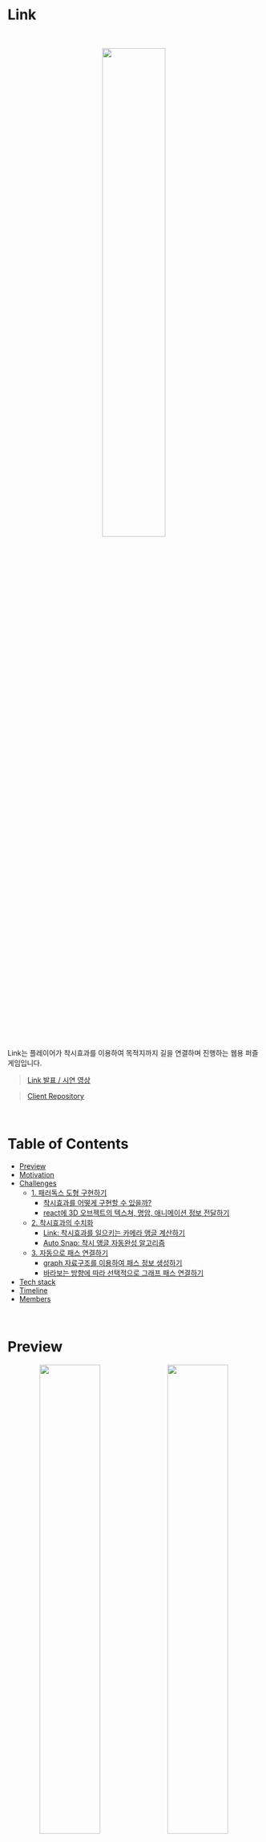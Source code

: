 # **Link**

<br>

<p align="center">
  <img width=50% src="https://i.imgur.com/29CfSrR.png" />
</p>

<br>

Link는 플레이어가 착시효과를 이용하여 목적지까지 길을 연결하며 진행하는 웹용 퍼즐 게임입니다.

> [Link 발표 / 시연 영상](https://youtu.be/8BbCyy9eL1w?t=1936)

> [Client Repository](https://github.com/145pip/link)

<br>

# Table of Contents

- [Preview](#preview)
- [Motivation](#motivation)
- [Challenges](#challenges)
  - [1. 패러독스 도형 구현하기](#)
    - [착시효과를 어떻게 구현할 수 있을까?](#link-착시효과-자동감지-알고리즘)
    - [react에 3D 오브젝트의 텍스쳐, 명암, 애니메이션 정보 전달하기](#link-착시효과-자동감지-알고리즘)
  - [2. 착시효과의 수치화](#1-착시효과를-어떻게-수치화-할-수-있을까)
    - [Link: 착시효과를 일으키는 카메라 앵글 계산하기](#link-착시효과-자동감지-알고리즘)
    - [Auto Snap: 착시 앵글 자동완성 알고리즘](#auto-snap-착시효과-자동완성-알고리즘)
  - [3. 자동으로 패스 연결하기](#)
    - [graph 자료구조를 이용하여 패스 정보 생성하기](#)
    - [바라보는 방향에 따라 선택적으로 그래프 패스 연결하기](#)
- [Tech stack](#tech-stack)
- [Timeline](#timeline)
- [Members](#members)

<br>

# Preview

<p align="center">
  <img src="https://github.com/145pip/link/assets/105766632/a77c489a-cbf9-4ab2-b621-e070aef83b32" align="center" width="49%">&nbsp;
  <img src="https://github.com/145pip/link/assets/105766632/8b47e856-4154-42ae-84c5-a97bc8e0b1cb" align="center" width="49%">;
</p>

<br>

# Motivation

<p align="center">
  <img src="https://i.imgur.com/e7qXU5E.jpg" />
</p>

영화 인셉션의 펜로즈 계단에서 영감을 받아, 3차원 착시효과인 패러독스를 이용한다면 현실에서 불가능한 것들을 웹 공간에서는 가능하게 할 수 있지 않을까 생각하게 되었습니다.

불가능한 패러독스를 이용하여 재미있는 구조물을 만들어보자는 고민 끝에 착시효과를 이용해 길을 찾아가는 게임, Link를 기획하게 되었습니다.

<br>

# Challenges

## 1. 3D 패러독스 오브젝트의 구현

### 착시효과를 어떻게 구현할 수 있을까?

특정 시야각에서 착시효과를 일으키는 3차원 물체, 즉 3D 패러독스 오브젝트를 웹에서 구현하고 사용자와 인터랙션 할 수 있는 환경을 만들기 위해서는, 전통적인 방법으로 3D 오브젝트를 웹페이지에 로드하는 것 이상의 방법이 필요했습니다.

가장 널리 알려진 3D 패러독스 오브젝트 중 하나인 `Penrose Triangle`의 경우, 3개의 직육면체가 직각으로 이어진 형태를 띄는데, 특정 각도로 바라볼 때 면이 무한히 이어지는 삼각형처럼 보이는 특징이 있습니다.

이를 `three.js` 라이브러리를 이용하며 웹페이지에 렌더링 하는 경우, 착시가 일어나야 하는 각도로 뷰포트를 설정하더라도 단절된 면이 이어지지 않아 착시가 일어나지 않는다는 점이 본 프로젝트의 첫번째 challenge 였습니다.

<p align="center">
    <img src="https://github.com/145pip/link/assets/105766632/7b3ecb12-64cf-458d-ae0d-719b0af6763c">
</p>

<br>

이를 해결하기 위해 `three.js` 내에서 3D 패러독스 오브젝트를 투명하게 만들거나, 특수한 재질과 명암을 부여하는 방법등을 시도해 보았습니다. 하지만 스테이지이가 더 복잡한 구조로 설뎨될 수록 여러개의 착시효과가 동시에 요구되는 상황이 발생하며 해당 방법 만으로는 한계가 명확하다는 것을 알 수 있었습니다.

<p align="center">
    <img src="https://github.com/145pip/link/assets/105766632/7b3ecb12-64cf-458d-ae0d-719b0af6763c" width="48%">&nbsp;
    <img src="https://github.com/145pip/link/assets/105766632/da3b7fc3-38b2-455e-ac3d-e06acd70ffae" width="48%">
</p>

<br>

이러한 한계를 극복하기 위해 3D 패러독스 오브젝트를 `하나의 덩어리 모델`로 구성하는 것이 아닌, `착시가 가능한 cube를 쌓고 연결하여 생성한 구조물`로 재구성 하였습니다. 또한 각 `Cube`가 어느 각도에서도 착시효과를 일으킬 수 있도록, 3D 소프트웨어 `blender`를 사용하여 각 모서리에 `bevel`(edge를 갈아 둥글게 만드는 것)을 적용하고 재질, 질감, 명암에 특수한 값을 부여하여 특수한 `Cube`블럭을 생성함으로서 해당 문제를 해결할 수 있었습니다.

이렇게 생성된 `Cube`를 `React`에서 불러오고 `Canvas`에 렌더링하기 위한 방법으로 `@react-three/drei` 라이브러리에서 제공하는 `useGLTF` 훅을 사용하였습니다.

기본적으로 `useGLTF` 훅은 `gltf`와 `glb` 확장자를 지원하는데, 각 확장자 타입별 특성은 아래와 같습니다:

<br>

| -    | gltf                                                                         | glb                                                                                           |
| ---- | ---------------------------------------------------------------------------- | --------------------------------------------------------------------------------------------- |
| 명칭 | Graphics Library Transmission Format                                         | Graphics Library Transmission Format Binary                                                   |
| 특징 | 3D 모델의 구조, 위치, 재질, 텍스처 등에 대한 정보가 포함된 메타데이터를 저장 | 모든 데이터를 하나의 파일에 포함함으로서 파일 크기를 최소화하고, 로딩 시간을 줄이기 위해 설계 |
| 기반 | JSON 형식                                                                    | 바이너리 형식                                                                                 |
| 장점 | 편집이 용이 <br> 부분적 로드 가능                                            | 파일관리가 단순 <br> 모든 데이터가 하나의 파일에 있어 로딩 시간이 빠름                        |
| 단점 | 여러 파일의 관리가 필요 <br> 전체 모델 로드에 많은 시간이 소요될 수 있음     | 편집이 어려움                                                                                 |

<br>

본 프로젝트에서 사용된 3D 모델은 모두 단일 파일로 구성 되었으며, 외부 3D 소프트웨어를 사용하여 편집되었기 때문에 `react` 내에서 3D 모델을 편집할 필요가 없었습니다. 더 나아가 유저와의 실시간 상호작용이 중요하였기 때문에 로딩속도에 민감하다는 특성이 있었습니다.

이에 `glb` 파일형식이 더 적합하다고 판단하여 최종적으로 모든 3D 오브젝트 파일에 적용하게 되었으며, 이를 통해 3D 오브젝트의 모델링, 재질, 라이팅 및 애니메이션 정보를 `react`로 전달할 수 있었습니다.

<br>

## 2. 착시효과의 수치화

### Link: 착시효과를 일으키는 카메라 앵글 계산하기

Link는 플레이어들로 하여금 착시효과를 이용하여 패스를 이어 붙이며 게임을 진행할 수 있도록 기획 되었습니다. 그리고 이를 실현시키기 위해서는 먼저 착시효과를 수치화할 수 있어야 했습니다.

착시는 `실제로는 분리되어 있는 특정 면들이 나란히 이어지는 것처럼 보이는 현상`을 의미하는데, 이 현상이 일어날 때 각 면의 특정 모서리 (이하 `edge`)들은 3차원 공간에서 완전히 포개지는 것처럼 보이게 된다는 것을 발견하였습니다. 그리고 이러한 이벤트를 패스가 연결되었다는 의미에서 `link` 이벤트라 통칭하였습니다.

<p align="center">
    <img src="https://github.com/145pip/link/assets/105766632/e345a870-b076-42e3-8e1d-c71b5501ab37" >
</p>

<br>

`link`가 활성화 될 때마다, 뷰포트의 카메라와 `edge`들을 연결한 벡터는 같은 방향을 바라보았는데, 이를 이용하면 착시효과를 수치화 할 수 있을것이라고 생각하였습니다.

<p align="center">
    <img src="https://github.com/145pip/link/assets/105766632/e596af34-8f10-43e5-a358-623f64b09f28" >
</p>

<br>

먼저 `react-three/fiber` 라이브러리의 `useThree` 훅을 사용하여 `camera 객체`를 생성하였으며, 해당 객체의 특성 중 `rotation`이 카메라가 바라보는 방향과 관련이 있다는 것을 알게 되었습니다.

`rotation` 특성에는 `Euler angle` (ψ, θ, φ) 값이 저장되어 있었는데, 이는 카메라가 바라보는 방향과 align된 벡터가 각각 x, y, z축에 대해 가지는 회전값을 radian 형식으로 3차원 배열에 정리한 값을 의미하였습니다.

그리고 `edge`를 연결하여 얻은 벡터를 `camera 객체`처럼 `Euler angle`로 표현할 수 있다면, `edge`의 좌표 정보만으로도 착시효과를 일으키는 시야각을 계산해낼 수 있다는 결론을 도출하였습니다.

`Euler angle`을 구하는 공식은 Gregory G. Slabaugh 교수의 [Computing Euler angles from a rotation matrix](http://eecs.qmul.ac.uk/~gslabaugh/publications/euler.pdf) 등 3D rotational matrix와 관련된 학술자료를 통해 알아낼 수 있었습니다.

해당자료에 따른 `Euler angle` 계산식은 아래와 같이 정리됩니다:

- [x축 회전, ψ 계산식]
  - ψ = atan2(R32, R33)
- [y축 회전, θ 계산식]
  - θ = arcsin(-r31)
  - cosθ = sqrt(1 - sin²θ) = sqrt(1 - r31²)
  - θ = atan2(sqrt(r32² + r33²), -r31)
- [z축 회전, φ 계산식]
  - 0 (게임화면에서 z축 회전을 고려하지 않음)

<br>

여기서 atan2는 atan과 같지만, 네 사분면에서 점의 위치에 따른 각도를 보다 정확하게 계산할 수 있는 함수를 의미합니다.

이렇게 정리되어진 공식에 본 프로젝트에서 사용되어진 좌표시스템의 특수성을 고려하여 공식에 `calibration`을 추가로 적용하였스며, [`edge`의 좌표정보로 `link` 각도를 계산하는 로직](https://github.com/145pip/link/blob/develop/src/utils/LinkAngleCalculator.js#L22)을 최종적으로 완성할 수 있었습니다.

<br>

### Auto Snap: 착시 앵글 자동완성 알고리즘

플레이어가 게임을 진행하기 위해선, 게임 화면을 마우스로 돌려 `link` 각도를 찾아내고 이에 따라 길이 연결되면 플레이어 오브젝트를 이동시켜야 했습니다. 이때 `link` 앵글을 `정확히` 찾아내어 일치시키는 것은 매우 어려워 사용자 경험을 크게 해칠 수 있다고 판단되었습니다.

이에 따라 `link` 앵글에 유효 범위를 설정하여, 특정 `tolerance` 범위 내에 카메라 앵글이 접근하는 경우, 카메라 앵글을 `link` 앵글로 [자동 완성하는 기능](https://github.com/145pip/link/blob/develop/src/utils/AutoSnap.js)을 구현하였습니다.

<p align="center">
    <img src="https://github.com/145pip/link/assets/105766632/e596af34-8f10-43e5-a358-623f64b09f28" >
</p>

<br>

## 3. 자동으로 패스 연결하기

### 자료구조의 선택

유저가 키보드를 통해 조작하는 플레이어 오브젝트는, `path`라 불리는 맵 구성 블록의 연결된 윗면을 밟으며 이동하게 됩니다. 이 path들은 `link` 여부에 따라 서로 연결되고 분리되어져야 하기 때문에, 이 `path`를 적합한 자료구조에 저장하는 것이 매우 중요했습니다.

`path`가 병합되며 순환하는 구조가 발생하는 경우를 대비하여, 가장 처음에는 양방향 연결리스트를 고려하였습니다.

하지만 인접 블럭이 3개 이상일 때의 상황을 고려하여, 최종적으로 `Graph`로 결정하게 되었습니다.

좌표끼리 연결, 해제, 검색 등을 빠르게 하기 위해서 Graph nodes는 `map`으로 구현하였습니다. 그리고 `key`값에는 position 배열을 `JSON.stringify`한 값을, `value`에는 `edge` 정보를 담았습니다.

또한 `addNode`, `addEdge`, `removeEdge`, `removeNode`와 같은 메소드를 구현하여 `node`와 `edge`등을 추가하고 삭제하였습니다.

<br>

### 패스 생성하고 연결하기

path를 생성하기 위해 가장 처음 접근햇던 방식은 플레이어 오브젝트가 현재 밟고 있는 블록과 높이(z값)가 같은 블록들은 모두 패스로 인식되게 하는 방법이었습니다.

하지만 동등한 z값을 가지면서도 인접하지 않은 패스들 또한 함께 연결된다는 문제가 발생하였으며, 이를 해결하기 위해 BFS 탐색방식을 적용하여 플레이어 오브젝트의 현 위치를 중심으로 탐색해 나감으로서 인접한 패스만을 감지할 수 있도록 하였습니다.

또한 사용자가 link를 트리거할 때 path를 연결하기 위해 아래의 함수 흐름이 이어지도록 구현하였습니다:

`getPathPositions`

- 플레이어 현재 좌표와, 전체 스테이지 좌표를 인자로 받는 함수입니다.
- 플레이어 좌표와 높이(y)가 동일하면서 이동 가능한(위로 쌓인 블럭이 없는) 좌표만 반환하도록 구현했습니다.

`isNextPosition`

- 두 개의 좌표를 인자로 받아 이어진 좌표인지 확인하는 함수입니다.
- x, z값 중 하나만 1 차이인지 확인하여 `Boolean`으로 반환합니다.

`createPath`

- 플레이어 좌표, 전체 좌표를 받아서 위의 `Graph`, `getPathPositions`, `isNextPosition` 함수들을 이용해 최종 패스를 만드는 함수입니다.
- `getPathPositions`를 이용해 받은 좌표로 `Graph`를 생성하고,
  반복문을 돌며 `isNextPosition`으로 인접한 좌표일 경우 `graph.addEdge` 메소드를 이용해 연결합니다.

<p align="center">
  <img src="https://github.com/145pip/link/assets/105766632/e596af34-8f10-43e5-a358-623f64b09f28">
</p>

<br>

# Tech Stack

### Frontend

- JavaScript
- React
- Redux/toolkit
- Three.js
- react-three/drei
- react-three/fiber
- Styled Components
- ESLint

<br>

# Timeline

### 기획기간 (5일) - 2023.03.06 ~ 2023.03.10

- 프로젝트 기획 및 아이디어 선정
- PoC (Proof of Concept) 진행
- 목업 디자인 생성
- 칸반 생성
- GIT 플로우 전략 수립

<br>

### 개발기간 (18일) - 2023.03.13 ~ 2023.03.30

- 기능 구현

<br>

# Members

- 전권호: [Github](https://github.com/j25nkh)
- 이서진: [Github](https://github.com/xollee)
- 정윤채: [Github](https://github.com/yourchaee)
